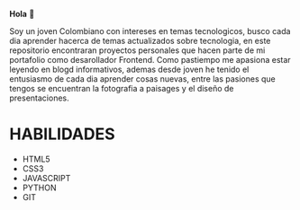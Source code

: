 **Hola** 👋

Soy un joven Colombiano con intereses en temas tecnologicos, busco cada dia aprender hacerca
de temas actualizados sobre tecnologia, en este repositorio encontraran proyectos personales que 
hacen parte de mi portafolio como desarollador Frontend. Como pastiempo me apasiona estar leyendo en blogd informativos, ademas desde joven 
he tenido el entusiasmo de cada dia aprender cosas nuevas, entre las pasiones que tengos se encuentran la fotografia a paisages y el diseño de presentaciones.

# HABILIDADES
- HTML5
- CSS3
- JAVASCRIPT
- PYTHON
- GIT

